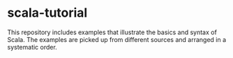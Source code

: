 # scala-tutorial
This repository includes examples that illustrate the basics and syntax of Scala. 
The examples are picked up from different sources and arranged in a systematic order.
